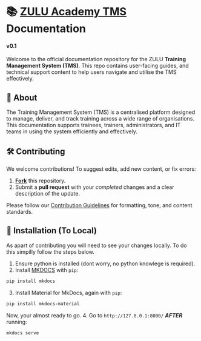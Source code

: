 # 📚 [ZULU Academy TMS](https://zuluacademy.xyz/) Documentation
#### v0.1

Welcome to the official documentation repository for the ZULU **Training Management System (TMS)**. This repo contains user-facing guides, and technical support content to help users navigate and utilise the TMS effectively.

## 📖 About

The Training Management System (TMS) is a centralised platform designed to manage, deliver, and track training across a wide range of organisations. This documentation supports trainees, trainers, administrators, and IT teams in using the system efficiently and effectively.

## 🛠️ Contributing

We welcome contributions! To suggest edits, add new content, or fix errors:

1. [**Fork**](https://github.com/KaiSimpson13123/zulu-docs/fork) this repository.
2. Submit a **pull request** with your *completed* changes and a clear description of the update.

Please follow our [Contribution Guidelines](CONTRIBUTING.md) for formatting, tone, and content standards.

## 🧪 Installation (To Local)

As apart of contributing you will need to see your changes locally. To do this simpilly follow the steps below.

1. Ensure python is installed (dont worry, no python knowlege is required).
2. Install [MKDOCS](https://www.mkdocs.org/) with `pip`:
```bash
pip install mkdocs
```
3. Install Material for MkDocs, again with `pip`:
```bash
pip install mkdocs-material
```
Now, your almost ready to go.
4. Go to `http://127.0.0.1:8000/` ***AFTER*** running:
```bash
mkdocs serve
```
<br>
